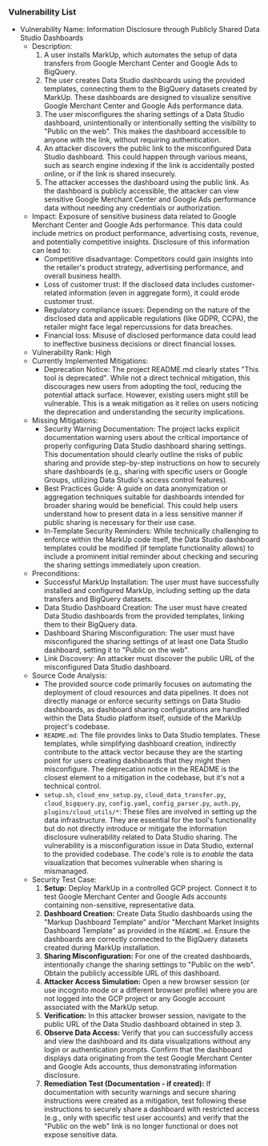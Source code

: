### Vulnerability List

- Vulnerability Name: Information Disclosure through Publicly Shared Data Studio Dashboards
  - Description:
    1. A user installs MarkUp, which automates the setup of data transfers from Google Merchant Center and Google Ads to BigQuery.
    2. The user creates Data Studio dashboards using the provided templates, connecting them to the BigQuery datasets created by MarkUp. These dashboards are designed to visualize sensitive Google Merchant Center and Google Ads performance data.
    3. The user misconfigures the sharing settings of a Data Studio dashboard, unintentionally or intentionally setting the visibility to "Public on the web". This makes the dashboard accessible to anyone with the link, without requiring authentication.
    4. An attacker discovers the public link to the misconfigured Data Studio dashboard. This could happen through various means, such as search engine indexing if the link is accidentally posted online, or if the link is shared insecurely.
    5. The attacker accesses the dashboard using the public link. As the dashboard is publicly accessible, the attacker can view sensitive Google Merchant Center and Google Ads performance data without needing any credentials or authorization.
  - Impact:
    Exposure of sensitive business data related to Google Merchant Center and Google Ads performance. This data could include metrics on product performance, advertising costs, revenue, and potentially competitive insights. Disclosure of this information can lead to:
      - Competitive disadvantage: Competitors could gain insights into the retailer's product strategy, advertising performance, and overall business health.
      - Loss of customer trust: If the disclosed data includes customer-related information (even in aggregate form), it could erode customer trust.
      - Regulatory compliance issues: Depending on the nature of the disclosed data and applicable regulations (like GDPR, CCPA), the retailer might face legal repercussions for data breaches.
      - Financial loss: Misuse of disclosed performance data could lead to ineffective business decisions or direct financial losses.
  - Vulnerability Rank: High
  - Currently Implemented Mitigations:
    - Deprecation Notice: The project README.md clearly states "This tool is deprecated". While not a direct technical mitigation, this discourages new users from adopting the tool, reducing the potential attack surface. However, existing users might still be vulnerable. This is a weak mitigation as it relies on users noticing the deprecation and understanding the security implications.
  - Missing Mitigations:
    - Security Warning Documentation: The project lacks explicit documentation warning users about the critical importance of properly configuring Data Studio dashboard sharing settings. This documentation should clearly outline the risks of public sharing and provide step-by-step instructions on how to securely share dashboards (e.g., sharing with specific users or Google Groups, utilizing Data Studio's access control features).
    - Best Practices Guide:  A guide on data anonymization or aggregation techniques suitable for dashboards intended for broader sharing would be beneficial. This could help users understand how to present data in a less sensitive manner if public sharing is necessary for their use case.
    - In-Template Security Reminders:  While technically challenging to enforce within the MarkUp code itself, the Data Studio dashboard templates could be modified (if template functionality allows) to include a prominent initial reminder about checking and securing the sharing settings immediately upon creation.
  - Preconditions:
    - Successful MarkUp Installation: The user must have successfully installed and configured MarkUp, including setting up the data transfers and BigQuery datasets.
    - Data Studio Dashboard Creation: The user must have created Data Studio dashboards from the provided templates, linking them to their BigQuery data.
    - Dashboard Sharing Misconfiguration: The user must have misconfigured the sharing settings of at least one Data Studio dashboard, setting it to "Public on the web".
    - Link Discovery: An attacker must discover the public URL of the misconfigured Data Studio dashboard.
  - Source Code Analysis:
    - The provided source code primarily focuses on automating the deployment of cloud resources and data pipelines. It does not directly manage or enforce security settings on Data Studio dashboards, as dashboard sharing configurations are handled within the Data Studio platform itself, outside of the MarkUp project's codebase.
    - `README.md`: The file provides links to Data Studio templates. These templates, while simplifying dashboard creation, indirectly contribute to the attack vector because they are the starting point for users creating dashboards that they might then misconfigure. The deprecation notice in the README is the closest element to a mitigation in the codebase, but it's not a technical control.
    - `setup.sh`, `cloud_env_setup.py`, `cloud_data_transfer.py`, `cloud_bigquery.py`, `config.yaml`, `config_parser.py`, `auth.py`, `plugins/cloud_utils/*`: These files are involved in setting up the data infrastructure. They are essential for the tool's functionality but do not directly introduce or mitigate the information disclosure vulnerability related to Data Studio sharing. The vulnerability is a misconfiguration issue in Data Studio, external to the provided codebase. The code's role is to *enable* the data visualization that becomes vulnerable when sharing is mismanaged.
  - Security Test Case:
    1. **Setup:** Deploy MarkUp in a controlled GCP project. Connect it to test Google Merchant Center and Google Ads accounts containing non-sensitive, representative data.
    2. **Dashboard Creation:** Create Data Studio dashboards using the "Markup Dashboard Template" and/or "Merchant Market Insights Dashboard Template" as provided in the `README.md`. Ensure the dashboards are correctly connected to the BigQuery datasets created during MarkUp installation.
    3. **Sharing Misconfiguration:** For one of the created dashboards, intentionally change the sharing settings to "Public on the web". Obtain the publicly accessible URL of this dashboard.
    4. **Attacker Access Simulation:** Open a new browser session (or use incognito mode or a different browser profile) where you are not logged into the GCP project or any Google account associated with the MarkUp setup.
    5. **Verification:** In this attacker browser session, navigate to the public URL of the Data Studio dashboard obtained in step 3.
    6. **Observe Data Access:** Verify that you can successfully access and view the dashboard and its data visualizations without any login or authentication prompts. Confirm that the dashboard displays data originating from the test Google Merchant Center and Google Ads accounts, thus demonstrating information disclosure.
    7. **Remediation Test (Documentation - if created):** If documentation with security warnings and secure sharing instructions were created as a mitigation, test following these instructions to securely share a dashboard with restricted access (e.g., only with specific test user accounts) and verify that the "Public on the web" link is no longer functional or does not expose sensitive data.